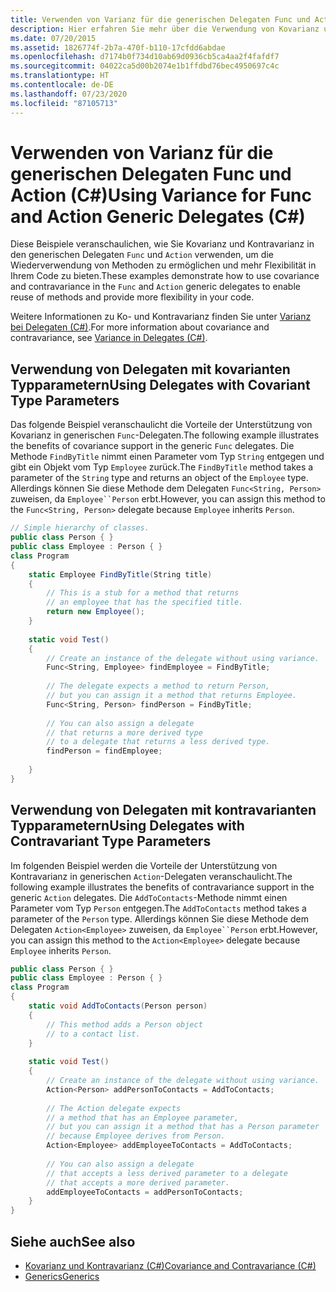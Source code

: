```yaml
---
title: Verwenden von Varianz für die generischen Delegaten Func und Action (C#)
description: Hier erfahren Sie mehr über die Verwendung von Kovarianz und Kontravarianz in den generischen Delegaten „Func“ und „Action“, um Ihnen mehr Flexibilität im Code zu bieten.
ms.date: 07/20/2015
ms.assetid: 1826774f-2b7a-470f-b110-17cfdd6abdae
ms.openlocfilehash: d7174b0f734d10ab69d0936cb5ca4aa2f4fafdf7
ms.sourcegitcommit: 04022ca5d00b2074e1b1ffdbd76bec4950697c4c
ms.translationtype: HT
ms.contentlocale: de-DE
ms.lasthandoff: 07/23/2020
ms.locfileid: "87105713"
---
```

# <a name="using-variance-for-func-and-action-generic-delegates-c"></a><span data-ttu-id="39d7c-103">Verwenden von Varianz für die generischen Delegaten Func und Action (C#)</span><span class="sxs-lookup"><span data-stu-id="39d7c-103">Using Variance for Func and Action Generic Delegates (C#)</span></span>
<span data-ttu-id="39d7c-104">Diese Beispiele veranschaulichen, wie Sie Kovarianz und Kontravarianz in den generischen Delegaten `Func` und `Action` verwenden, um die Wiederverwendung von Methoden zu ermöglichen und mehr Flexibilität in Ihrem Code zu bieten.</span><span class="sxs-lookup"><span data-stu-id="39d7c-104">These examples demonstrate how to use covariance and contravariance in the `Func` and `Action` generic delegates to enable reuse of methods and provide more flexibility in your code.</span></span>  
  
 <span data-ttu-id="39d7c-105">Weitere Informationen zu Ko- und Kontravarianz finden Sie unter [Varianz bei Delegaten (C#)](./variance-in-delegates.md).</span><span class="sxs-lookup"><span data-stu-id="39d7c-105">For more information about covariance and contravariance, see [Variance in Delegates (C#)](./variance-in-delegates.md).</span></span>  
  
## <a name="using-delegates-with-covariant-type-parameters"></a><span data-ttu-id="39d7c-106">Verwendung von Delegaten mit kovarianten Typparametern</span><span class="sxs-lookup"><span data-stu-id="39d7c-106">Using Delegates with Covariant Type Parameters</span></span>  
 <span data-ttu-id="39d7c-107">Das folgende Beispiel veranschaulicht die Vorteile der Unterstützung von Kovarianz in generischen `Func`-Delegaten.</span><span class="sxs-lookup"><span data-stu-id="39d7c-107">The following example illustrates the benefits of covariance support in the generic `Func` delegates.</span></span> <span data-ttu-id="39d7c-108">Die Methode `FindByTitle` nimmt einen Parameter vom Typ `String` entgegen und gibt ein Objekt vom Typ `Employee` zurück.</span><span class="sxs-lookup"><span data-stu-id="39d7c-108">The `FindByTitle` method takes a parameter of the `String` type and returns an object of the `Employee` type.</span></span> <span data-ttu-id="39d7c-109">Allerdings können Sie diese Methode dem Delegaten `Func<String, Person>` zuweisen, da `Employee``Person` erbt.</span><span class="sxs-lookup"><span data-stu-id="39d7c-109">However, you can assign this method to the `Func<String, Person>` delegate because `Employee` inherits `Person`.</span></span>  
  
```csharp  
// Simple hierarchy of classes.  
public class Person { }  
public class Employee : Person { }  
class Program  
{  
    static Employee FindByTitle(String title)  
    {  
        // This is a stub for a method that returns  
        // an employee that has the specified title.  
        return new Employee();  
    }  
  
    static void Test()  
    {  
        // Create an instance of the delegate without using variance.  
        Func<String, Employee> findEmployee = FindByTitle;  
  
        // The delegate expects a method to return Person,  
        // but you can assign it a method that returns Employee.  
        Func<String, Person> findPerson = FindByTitle;  
  
        // You can also assign a delegate
        // that returns a more derived type
        // to a delegate that returns a less derived type.  
        findPerson = findEmployee;  
  
    }  
}  
```  
  
## <a name="using-delegates-with-contravariant-type-parameters"></a><span data-ttu-id="39d7c-110">Verwendung von Delegaten mit kontravarianten Typparametern</span><span class="sxs-lookup"><span data-stu-id="39d7c-110">Using Delegates with Contravariant Type Parameters</span></span>  
 <span data-ttu-id="39d7c-111">Im folgenden Beispiel werden die Vorteile der Unterstützung von Kontravarianz in generischen `Action`-Delegaten veranschaulicht.</span><span class="sxs-lookup"><span data-stu-id="39d7c-111">The following example illustrates the benefits of contravariance support in the generic `Action` delegates.</span></span> <span data-ttu-id="39d7c-112">Die `AddToContacts`-Methode nimmt einen Parameter vom Typ `Person` entgegen.</span><span class="sxs-lookup"><span data-stu-id="39d7c-112">The `AddToContacts` method takes a parameter of the `Person` type.</span></span> <span data-ttu-id="39d7c-113">Allerdings können Sie diese Methode dem Delegaten `Action<Employee>` zuweisen, da `Employee``Person` erbt.</span><span class="sxs-lookup"><span data-stu-id="39d7c-113">However, you can assign this method to the `Action<Employee>` delegate because `Employee` inherits `Person`.</span></span>  
  
```csharp  
public class Person { }  
public class Employee : Person { }  
class Program  
{  
    static void AddToContacts(Person person)  
    {  
        // This method adds a Person object  
        // to a contact list.  
    }  
  
    static void Test()  
    {  
        // Create an instance of the delegate without using variance.  
        Action<Person> addPersonToContacts = AddToContacts;  
  
        // The Action delegate expects
        // a method that has an Employee parameter,  
        // but you can assign it a method that has a Person parameter  
        // because Employee derives from Person.  
        Action<Employee> addEmployeeToContacts = AddToContacts;  
  
        // You can also assign a delegate
        // that accepts a less derived parameter to a delegate
        // that accepts a more derived parameter.  
        addEmployeeToContacts = addPersonToContacts;  
    }  
}  
```  
  
## <a name="see-also"></a><span data-ttu-id="39d7c-114">Siehe auch</span><span class="sxs-lookup"><span data-stu-id="39d7c-114">See also</span></span>

- [<span data-ttu-id="39d7c-115">Kovarianz und Kontravarianz (C#)</span><span class="sxs-lookup"><span data-stu-id="39d7c-115">Covariance and Contravariance (C#)</span></span>](./index.md)
- [<span data-ttu-id="39d7c-116">Generics</span><span class="sxs-lookup"><span data-stu-id="39d7c-116">Generics</span></span>](../../../../standard/generics/index.md)
